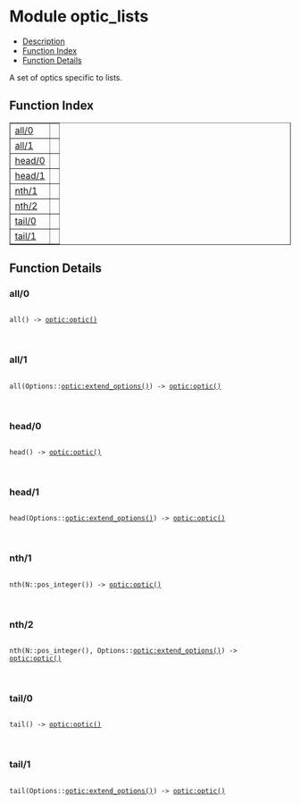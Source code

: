 

# Module optic_lists #
* [Description](#description)
* [Function Index](#index)
* [Function Details](#functions)

A set of optics specific to lists.

<a name="index"></a>

## Function Index ##


<table width="100%" border="1" cellspacing="0" cellpadding="2" summary="function index"><tr><td valign="top"><a href="#all-0">all/0</a></td><td></td></tr><tr><td valign="top"><a href="#all-1">all/1</a></td><td></td></tr><tr><td valign="top"><a href="#head-0">head/0</a></td><td></td></tr><tr><td valign="top"><a href="#head-1">head/1</a></td><td></td></tr><tr><td valign="top"><a href="#nth-1">nth/1</a></td><td></td></tr><tr><td valign="top"><a href="#nth-2">nth/2</a></td><td></td></tr><tr><td valign="top"><a href="#tail-0">tail/0</a></td><td></td></tr><tr><td valign="top"><a href="#tail-1">tail/1</a></td><td></td></tr></table>


<a name="functions"></a>

## Function Details ##

<a name="all-0"></a>

### all/0 ###

<pre><code>
all() -&gt; <a href="optic.md#type-optic">optic:optic()</a>
</code></pre>
<br />

<a name="all-1"></a>

### all/1 ###

<pre><code>
all(Options::<a href="optic.md#type-extend_options">optic:extend_options()</a>) -&gt; <a href="optic.md#type-optic">optic:optic()</a>
</code></pre>
<br />

<a name="head-0"></a>

### head/0 ###

<pre><code>
head() -&gt; <a href="optic.md#type-optic">optic:optic()</a>
</code></pre>
<br />

<a name="head-1"></a>

### head/1 ###

<pre><code>
head(Options::<a href="optic.md#type-extend_options">optic:extend_options()</a>) -&gt; <a href="optic.md#type-optic">optic:optic()</a>
</code></pre>
<br />

<a name="nth-1"></a>

### nth/1 ###

<pre><code>
nth(N::pos_integer()) -&gt; <a href="optic.md#type-optic">optic:optic()</a>
</code></pre>
<br />

<a name="nth-2"></a>

### nth/2 ###

<pre><code>
nth(N::pos_integer(), Options::<a href="optic.md#type-extend_options">optic:extend_options()</a>) -&gt; <a href="optic.md#type-optic">optic:optic()</a>
</code></pre>
<br />

<a name="tail-0"></a>

### tail/0 ###

<pre><code>
tail() -&gt; <a href="optic.md#type-optic">optic:optic()</a>
</code></pre>
<br />

<a name="tail-1"></a>

### tail/1 ###

<pre><code>
tail(Options::<a href="optic.md#type-extend_options">optic:extend_options()</a>) -&gt; <a href="optic.md#type-optic">optic:optic()</a>
</code></pre>
<br />

